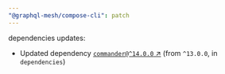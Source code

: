 ```yaml
---
"@graphql-mesh/compose-cli": patch
---
```

dependencies updates:
  - Updated dependency [`commander@^14.0.0` ↗︎](https://www.npmjs.com/package/commander/v/14.0.0) (from `^13.0.0`, in `dependencies`)
